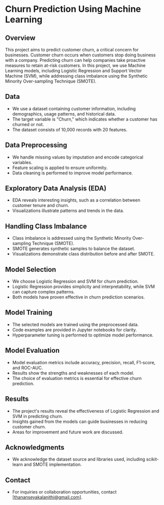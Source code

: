 # Churn Prediction Using Machine Learning

## Overview
This project aims to predict customer churn, a critical concern for businesses. Customer churn occurs when customers stop doing business with a company. Predicting churn can help companies take proactive measures to retain at-risk customers. In this project, we use Machine Learning models, including Logistic Regression and Support Vector Machine (SVM), while addressing class imbalance using the Synthetic Minority Over-sampling Technique (SMOTE).

## Data
- We use a dataset containing customer information, including demographics, usage patterns, and historical data.
- The target variable is "Churn," which indicates whether a customer has churned or not.
- The dataset consists of 10,000 records with 20 features.

## Data Preprocessing
- We handle missing values by imputation and encode categorical variables.
- Feature scaling is applied to ensure uniformity.
- Data cleaning is performed to improve model performance.

## Exploratory Data Analysis (EDA)
- EDA reveals interesting insights, such as a correlation between customer tenure and churn.
- Visualizations illustrate patterns and trends in the data.

## Handling Class Imbalance
- Class imbalance is addressed using the Synthetic Minority Over-sampling Technique (SMOTE).
- SMOTE generates synthetic samples to balance the dataset.
- Visualizations demonstrate class distribution before and after SMOTE.

## Model Selection
- We choose Logistic Regression and SVM for churn prediction.
- Logistic Regression provides simplicity and interpretability, while SVM can capture complex patterns.
- Both models have proven effective in churn prediction scenarios.

## Model Training
- The selected models are trained using the preprocessed data.
- Code examples are provided in Jupyter notebooks for clarity.
- Hyperparameter tuning is performed to optimize model performance.

## Model Evaluation
- Model evaluation metrics include accuracy, precision, recall, F1-score, and ROC-AUC.
- Results show the strengths and weaknesses of each model.
- The choice of evaluation metrics is essential for effective churn prediction.

## Results
- The project's results reveal the effectiveness of Logistic Regression and SVM in predicting churn.
- Insights gained from the models can guide businesses in reducing customer churn.
- Areas for improvement and future work are discussed.

## Acknowledgments
- We acknowledge the dataset source and libraries used, including scikit-learn and SMOTE implementation.


## Contact
- For inquiries or collaboration opportunities, contact [thananseyakalanithi@gmail.com].
